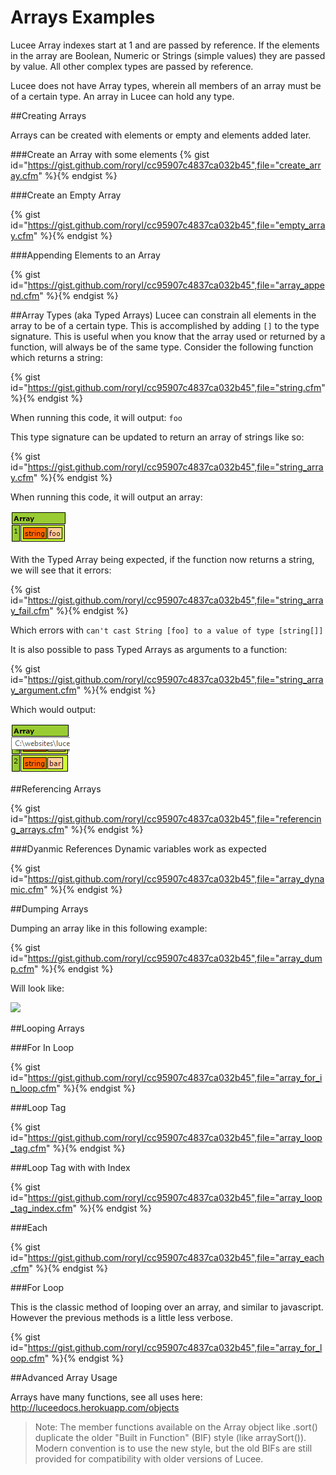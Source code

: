 # Arrays Examples

Lucee Array indexes start at 1 and are passed by reference. If the elements in the array are Boolean, Numeric or Strings (simple values) they are passed by value. All other complex types are passed by reference. 

Lucee does not have Array types, wherein all members of an array must be of a certain type. An array in Lucee can hold any type. 

##Creating Arrays

Arrays can be created with elements or empty and elements added later.

###Create an Array with some elements
{% gist id="https://gist.github.com/roryl/cc95907c4837ca032b45",file="create_array.cfm" %}{% endgist %}

###Create an Empty Array

{% gist id="https://gist.github.com/roryl/cc95907c4837ca032b45",file="empty_array.cfm" %}{% endgist %}

###Appending Elements to an Array

{% gist id="https://gist.github.com/roryl/cc95907c4837ca032b45",file="array_append.cfm" %}{% endgist %}

##Array Types (aka Typed Arrays)
Lucee can constrain all elements in the array to be of a certain type. This is accomplished by adding `[]` to the type signature. This is useful when you know that the array used or returned by a function, will always be of the same type. Consider the following function which returns a string:

{% gist id="https://gist.github.com/roryl/cc95907c4837ca032b45",file="string.cfm" %}{% endgist %}

When running this code, it will output: `foo`

This type signature can be updated to return an array of strings like so:

{% gist id="https://gist.github.com/roryl/cc95907c4837ca032b45",file="string_array.cfm" %}{% endgist %}

When running this code, it will output an array:

![](array_type.png)

With the Typed Array being expected, if the function now returns a string, we will see that it errors:

{% gist id="https://gist.github.com/roryl/cc95907c4837ca032b45",file="string_array_fail.cfm" %}{% endgist %}

Which errors with `can't cast String [foo] to a value of type [string[]]`

It is also possible to pass Typed Arrays as arguments to a function:

{% gist id="https://gist.github.com/roryl/cc95907c4837ca032b45",file="string_array_argument.cfm" %}{% endgist %}

Which would output:

![](string_array_argument.png)

##Referencing Arrays

{% gist id="https://gist.github.com/roryl/cc95907c4837ca032b45",file="referencing_arrays.cfm" %}{% endgist %}

###Dyanmic References
Dynamic variables work as expected

{% gist id="https://gist.github.com/roryl/cc95907c4837ca032b45",file="array_dynamic.cfm" %}{% endgist %}

##Dumping Arrays

Dumping an array like in this following example:

{% gist id="https://gist.github.com/roryl/cc95907c4837ca032b45",file="array_dump.cfm" %}{% endgist %}

Will look like: 

![](array_dump.png)


##Looping Arrays

###For In Loop

{% gist id="https://gist.github.com/roryl/cc95907c4837ca032b45",file="array_for_in_loop.cfm" %}{% endgist %}

###Loop Tag

{% gist id="https://gist.github.com/roryl/cc95907c4837ca032b45",file="array_loop_tag.cfm" %}{% endgist %}

###Loop Tag with with Index

{% gist id="https://gist.github.com/roryl/cc95907c4837ca032b45",file="array_loop_tag_index.cfm" %}{% endgist %}

###Each

{% gist id="https://gist.github.com/roryl/cc95907c4837ca032b45",file="array_each.cfm" %}{% endgist %}

###For Loop

This is the classic method of looping over an array, and similar to javascript. However the previous methods is a little less verbose.

{% gist id="https://gist.github.com/roryl/cc95907c4837ca032b45",file="array_for_loop.cfm" %}{% endgist %}

##Advanced Array Usage

Arrays have many functions, see all uses here: http://luceedocs.herokuapp.com/objects

>Note: The member functions available on the Array object like .sort() duplicate the older "Built in Function" (BIF) style (like arraySort()). Modern convention is to use the new style, but the old BIFs are still provided for compatibility with older versions of Lucee.

